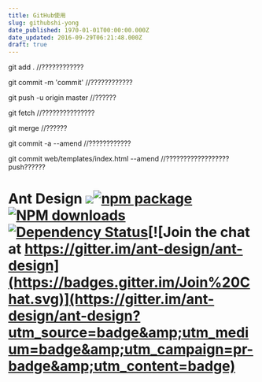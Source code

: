 ```yaml
---
title: GitHub使用
slug: githubshi-yong
date_published: 1970-01-01T00:00:00.000Z
date_updated: 2016-09-29T06:21:48.000Z
draft: true
---
```


git add .  //????????????

git commit -m 'commit'  //????????????

git push -u origin master //??????

git fetch //???????????????

git merge //??????

git commit -a --amend //????????????

git commit web/templates/index.html --amend  //??????????????????push??????

# Ant Design [![](https://img.shields.io/travis/ant-design/ant-design.svg?style=flat-square)](https://travis-ci.org/ant-design/ant-design)[![npm package](https://img.shields.io/npm/v/antd.svg?style=flat-square)](https://www.npmjs.org/package/antd)[![NPM downloads](http://img.shields.io/npm/dm/antd.svg?style=flat-square)](https://npmjs.org/package/antd)[![Dependency Status](https://david-dm.org/ant-design/ant-design.svg?style=flat-square)](https://david-dm.org/ant-design/ant-design)[![Join the chat at https://gitter.im/ant-design/ant-design](https://badges.gitter.im/Join%20Chat.svg)](https://gitter.im/ant-design/ant-design?utm_source=badge&amp;utm_medium=badge&amp;utm_campaign=pr-badge&amp;utm_content=badge)
